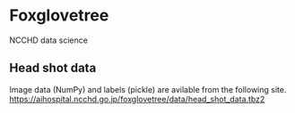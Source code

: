 # Foxglovetree
NCCHD data science

## Head shot data
Image data (NumPy) and labels (pickle) are avilable from the following site.
https://aihospital.ncchd.go.jp/foxglovetree/data/head_shot_data.tbz2

